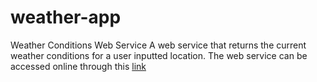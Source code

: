 # weather-app
Weather Conditions Web Service 
A web service that returns the current weather conditions for a user inputted location. 
The web service can be accessed online through this [link](https://weather-app-323116.appspot.com/ "Weather App")
